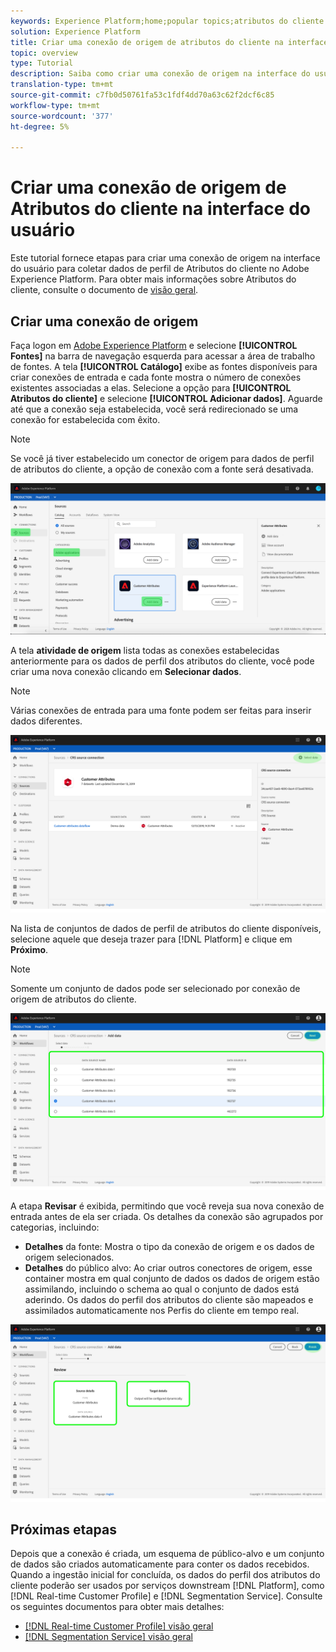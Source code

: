 ```yaml
---
keywords: Experience Platform;home;popular topics;atributos do cliente
solution: Experience Platform
title: Criar uma conexão de origem de atributos do cliente na interface do usuário
topic: overview
type: Tutorial
description: Saiba como criar uma conexão de origem na interface do usuário para coletar dados de perfil de atributos do cliente no Adobe Experience Platform.
translation-type: tm+mt
source-git-commit: c7fb0d50761fa53c1fdf4dd70a63c62f2dcf6c85
workflow-type: tm+mt
source-wordcount: '377'
ht-degree: 5%

---
```



# Criar uma conexão de origem de Atributos do cliente na interface do usuário

Este tutorial fornece etapas para criar uma conexão de origem na interface do usuário para coletar dados de perfil de Atributos do cliente no Adobe Experience Platform. Para obter mais informações sobre Atributos do cliente, consulte o documento de [visão geral](https://experienceleague.adobe.com/docs/core-services/interface/customer-attributes/attributes.html).

## Criar uma conexão de origem

Faça logon em [Adobe Experience Platform](https://platform.adobe.com) e selecione **[!UICONTROL Fontes]** na barra de navegação esquerda para acessar a área de trabalho de fontes. A tela **[!UICONTROL Catálogo]** exibe as fontes disponíveis para criar conexões de entrada e cada fonte mostra o número de conexões existentes associadas a elas. Selecione a opção para **[!UICONTROL Atributos do cliente]** e selecione **[!UICONTROL Adicionar dados]**. Aguarde até que a conexão seja estabelecida, você será redirecionado se uma conexão for estabelecida com êxito.

>[!NOTE]
>
>Se você já tiver estabelecido um conector de origem para dados de perfil de atributos do cliente, a opção de conexão com a fonte será desativada.

![](../../../../images/tutorials/create/customer-attributes/catalog.png)

A tela **atividade de origem** lista todas as conexões estabelecidas anteriormente para os dados de perfil dos atributos do cliente, você pode criar uma nova conexão clicando em **Selecionar dados**.

>[!NOTE]
>
>Várias conexões de entrada para uma fonte podem ser feitas para inserir dados diferentes.

![](../../../../images/tutorials/create/customer-attributes/source_activity.png)

Na lista de conjuntos de dados de perfil de atributos do cliente disponíveis, selecione aquele que deseja trazer para [!DNL Platform] e clique em **Próximo**.

>[!NOTE]
>
>Somente um conjunto de dados pode ser selecionado por conexão de origem de atributos do cliente.

![](../../../../images/tutorials/create/customer-attributes/select_data.png)

A etapa **Revisar** é exibida, permitindo que você reveja sua nova conexão de entrada antes de ela ser criada. Os detalhes da conexão são agrupados por categorias, incluindo:

* **Detalhes** da fonte: Mostra o tipo da conexão de origem e os dados de origem selecionados.
* **Detalhes** do público alvo: Ao criar outros conectores de origem, esse container mostra em qual conjunto de dados os dados de origem estão assimilando, incluindo o schema ao qual o conjunto de dados está aderindo. Os dados do perfil dos atributos do cliente são mapeados e assimilados automaticamente nos Perfis do cliente em tempo real.

![](../../../../images/tutorials/create/customer-attributes/review.png)

## Próximas etapas

Depois que a conexão é criada, um esquema de público-alvo e um conjunto de dados são criados automaticamente para conter os dados recebidos. Quando a ingestão inicial for concluída, os dados do perfil dos atributos do cliente poderão ser usados por serviços downstream [!DNL Platform], como [!DNL Real-time Customer Profile] e [!DNL Segmentation Service]. Consulte os seguintes documentos para obter mais detalhes:

* [[!DNL Real-time Customer Profile] visão geral](../../../../../profile/home.md)
* [[!DNL Segmentation Service] visão geral](../../../../../segmentation/home.md)
